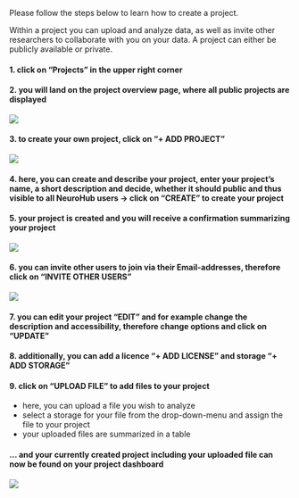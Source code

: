 Please follow the steps below to learn how to create a project.


Within a project you can upload and analyze data, as well as invite other researchers to collaborate with you on your data. 
A project can either be publicly available or private.

#### 1. click on “**Projects**” in the upper right corner 

#### 2. you will land on the project overview page, where all public projects are displayed 

![](https://github.com/neurohub/neurohub_documentation/blob/master/images/project_dashboard.png)

#### 3. to create your own project, click on “**+ ADD PROJECT**”  

![](https://github.com/neurohub/neurohub_documentation/blob/master/images/add_project2.png)

#### 4. here, you can create and describe your project, enter your project’s name, a short description and decide, whether it should public and thus visible to all NeuroHub users → click on “****CREATE****” to create your project 

#### 5. your project is created and you will receive a confirmation summarizing your project

![](https://github.com/neurohub/neurohub_documentation/blob/master/images/project_success.png)


#### 6. you can invite other users to join via their Email-addresses, therefore click on “INVITE OTHER USERS”

![](https://github.com/neurohub/neurohub_documentation/blob/master/images/project_invite.png)

#### 7. you can edit your project “**EDIT**” and for example change the description and accessibility, therefore change options and click on “UPDATE”

#### 8. additionally, you can add a licence “**+ ADD LICENSE**” and storage “**+ ADD STORAGE**” 

#### 9. click on “UPLOAD FILE” to add files to your project

   * here, you can upload a file you wish to analyze
   * select a storage for your file from the drop-down-menu and assign the file to your project
   * your uploaded files are summarized in a table


#### … and your currently created project including your uploaded file can now be found on your project dashboard

![](https://github.com/neurohub/neurohub_documentation/blob/master/images/project_overview.png)


